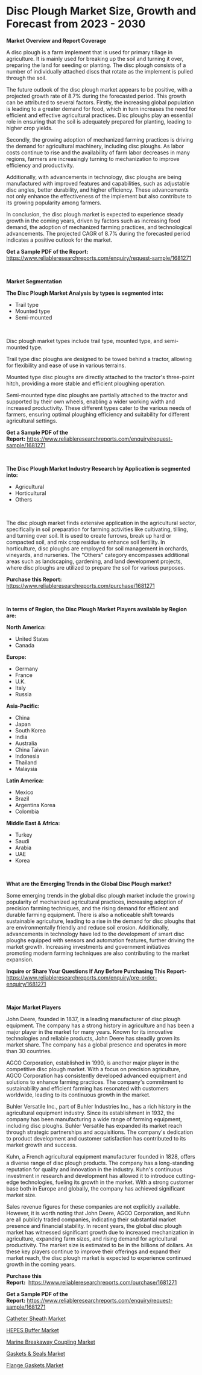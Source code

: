 <p><h1>Disc Plough Market Size, Growth and Forecast from 2023 - 2030</h1></p><p><strong>Market Overview and Report Coverage</strong></p>
<p><p>A disc plough is a farm implement that is used for primary tillage in agriculture. It is mainly used for breaking up the soil and turning it over, preparing the land for seeding or planting. The disc plough consists of a number of individually attached discs that rotate as the implement is pulled through the soil.</p><p>The future outlook of the disc plough market appears to be positive, with a projected growth rate of 8.7% during the forecasted period. This growth can be attributed to several factors. Firstly, the increasing global population is leading to a greater demand for food, which in turn increases the need for efficient and effective agricultural practices. Disc ploughs play an essential role in ensuring that the soil is adequately prepared for planting, leading to higher crop yields.</p><p>Secondly, the growing adoption of mechanized farming practices is driving the demand for agricultural machinery, including disc ploughs. As labor costs continue to rise and the availability of farm labor decreases in many regions, farmers are increasingly turning to mechanization to improve efficiency and productivity.</p><p>Additionally, with advancements in technology, disc ploughs are being manufactured with improved features and capabilities, such as adjustable disc angles, better durability, and higher efficiency. These advancements not only enhance the effectiveness of the implement but also contribute to its growing popularity among farmers.</p><p>In conclusion, the disc plough market is expected to experience steady growth in the coming years, driven by factors such as increasing food demand, the adoption of mechanized farming practices, and technological advancements. The projected CAGR of 8.7% during the forecasted period indicates a positive outlook for the market.</p></p>
<p><strong>Get a Sample PDF of the Report:</strong> <a href="https://www.reliableresearchreports.com/enquiry/request-sample/1681271">https://www.reliableresearchreports.com/enquiry/request-sample/1681271</a></p>
<p>&nbsp;</p>
<p><strong>Market Segmentation</strong></p>
<p><strong>The Disc Plough Market Analysis by types is segmented into:</strong></p>
<p><ul><li>Trail type</li><li>Mounted type</li><li>Semi-mounted</li></ul></p>
<p>&nbsp;</p>
<p><p>Disc plough market types include trail type, mounted type, and semi-mounted type. </p><p>Trail type disc ploughs are designed to be towed behind a tractor, allowing for flexibility and ease of use in various terrains. </p><p>Mounted type disc ploughs are directly attached to the tractor's three-point hitch, providing a more stable and efficient ploughing operation. </p><p>Semi-mounted type disc ploughs are partially attached to the tractor and supported by their own wheels, enabling a wider working width and increased productivity. These different types cater to the various needs of farmers, ensuring optimal ploughing efficiency and suitability for different agricultural settings.</p></p>
<p><strong>Get a Sample PDF of the Report:</strong>&nbsp;<a href="https://www.reliableresearchreports.com/enquiry/request-sample/1681271">https://www.reliableresearchreports.com/enquiry/request-sample/1681271</a></p>
<p>&nbsp;</p>
<p><strong>The Disc Plough Market Industry Research by Application is segmented into:</strong></p>
<p><ul><li>Agricultural</li><li>Horticultural</li><li>Others</li></ul></p>
<p>&nbsp;</p>
<p><p>The disc plough market finds extensive application in the agricultural sector, specifically in soil preparation for farming activities like cultivating, tilling, and turning over soil. It is used to create furrows, break up hard or compacted soil, and mix crop residue to enhance soil fertility. In horticulture, disc ploughs are employed for soil management in orchards, vineyards, and nurseries. The "Others" category encompasses additional areas such as landscaping, gardening, and land development projects, where disc ploughs are utilized to prepare the soil for various purposes.</p></p>
<p><strong>Purchase this Report:</strong>&nbsp; <a href="https://www.reliableresearchreports.com/purchase/1681271">https://www.reliableresearchreports.com/purchase/1681271</a></p>
<p>&nbsp;</p>
<p><strong>In terms of Region, the Disc Plough Market Players available by Region are:</strong></p>
<p>
    <p> <strong> North America: </strong>
        <ul>
            <li>United States</li>
            <li>Canada</li>
        </ul>
        </p> 
    <p> <strong> Europe: </strong>
        <ul>
            <li>Germany</li>
            <li>France</li>
            <li>U.K.</li>
            <li>Italy</li>
            <li>Russia</li>
        </ul>
        </p> 
    <p> <strong> Asia-Pacific: </strong>
        <ul>
            <li>China</li>
            <li>Japan</li>
            <li>South Korea</li>
            <li>India</li>
            <li>Australia</li>
            <li>China Taiwan</li>
            <li>Indonesia</li>
            <li>Thailand</li>
            <li>Malaysia</li>
        </ul>
        </p> 
    <p> <strong> Latin America: </strong>
        <ul>
            <li>Mexico</li>
            <li>Brazil</li>
            <li>Argentina Korea</li>
            <li>Colombia</li>
        </ul>
        </p> 
    <p> <strong> Middle East & Africa: </strong>
        <ul>
            <li>Turkey</li>
            <li>Saudi</li>
            <li>Arabia</li>
            <li>UAE</li>
            <li>Korea</li>
        </ul>
    </p>
    </p>
<p>&nbsp;</p>
<p><strong>What are the Emerging Trends in the Global Disc Plough market?</strong></p>
<p><p>Some emerging trends in the global disc plough market include the growing popularity of mechanized agricultural practices, increasing adoption of precision farming techniques, and the rising demand for efficient and durable farming equipment. There is also a noticeable shift towards sustainable agriculture, leading to a rise in the demand for disc ploughs that are environmentally friendly and reduce soil erosion. Additionally, advancements in technology have led to the development of smart disc ploughs equipped with sensors and automation features, further driving the market growth. Increasing investments and government initiatives promoting modern farming techniques are also contributing to the market expansion.</p></p>
<p><strong>Inquire or Share Your Questions If Any Before Purchasing This Report</strong>- <a href="https://www.reliableresearchreports.com/enquiry/pre-order-enquiry/1681271">https://www.reliableresearchreports.com/enquiry/pre-order-enquiry/1681271</a></p>
<p>&nbsp;</p>
<p><strong>Major Market Players</strong></p>
<p><p>John Deere, founded in 1837, is a leading manufacturer of disc plough equipment. The company has a strong history in agriculture and has been a major player in the market for many years. Known for its innovative technologies and reliable products, John Deere has steadily grown its market share. The company has a global presence and operates in more than 30 countries.</p><p>AGCO Corporation, established in 1990, is another major player in the competitive disc plough market. With a focus on precision agriculture, AGCO Corporation has consistently developed advanced equipment and solutions to enhance farming practices. The company's commitment to sustainability and efficient farming has resonated with customers worldwide, leading to its continuous growth in the market.</p><p>Buhler Versatile Inc., part of Buhler Industries Inc., has a rich history in the agricultural equipment industry. Since its establishment in 1932, the company has been manufacturing a wide range of farming equipment, including disc ploughs. Buhler Versatile has expanded its market reach through strategic partnerships and acquisitions. The company's dedication to product development and customer satisfaction has contributed to its market growth and success.</p><p>Kuhn, a French agricultural equipment manufacturer founded in 1828, offers a diverse range of disc plough products. The company has a long-standing reputation for quality and innovation in the industry. Kuhn's continuous investment in research and development has allowed it to introduce cutting-edge technologies, fueling its growth in the market. With a strong customer base both in Europe and globally, the company has achieved significant market size.</p><p>Sales revenue figures for these companies are not explicitly available. However, it is worth noting that John Deere, AGCO Corporation, and Kuhn are all publicly traded companies, indicating their substantial market presence and financial stability. In recent years, the global disc plough market has witnessed significant growth due to increased mechanization in agriculture, expanding farm sizes, and rising demand for agricultural productivity. The market size is estimated to be in the billions of dollars. As these key players continue to improve their offerings and expand their market reach, the disc plough market is expected to experience continued growth in the coming years.</p></p>
<p><strong>Purchase this Report:</strong>&nbsp;&nbsp;<a href="https://www.reliableresearchreports.com/purchase/1681271">https://www.reliableresearchreports.com/purchase/1681271</a></p>
<p></p>
<p><strong>Get a Sample PDF of the Report:</strong>&nbsp;<a href="https://www.reliableresearchreports.com/enquiry/request-sample/1681271">https://www.reliableresearchreports.com/enquiry/request-sample/1681271</a></p>
<p><p><a href="https://medium.com/@smriti.reportprime/catheter-sheath-market-size-cagr-trends-2024-2030-56a5bf3858d8">Catheter Sheath Market</a></p><p><a href="https://medium.com/@chiragreportprime4/hepes-buffer-market-size-cagr-trends-2024-2030-bb280cd92420">HEPES Buffer Market</a></p><p><a href="https://www.linkedin.com/pulse/marine-breakaway-coupling-market-research-report-provides/">Marine Breakaway Coupling Market</a></p><p><a href="https://github.com/WillieWoodard/Market-Research-Report-List-1/blob/main/gaskets-seals-market.md">Gaskets & Seals Market</a></p><p><a href="https://github.com/BryceTownsendr/Market-Research-Report-List-1/blob/main/flange-gaskets-market.md">Flange Gaskets Market</a></p></p>